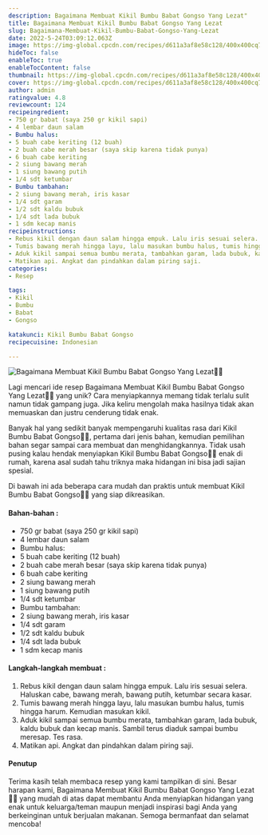 ```yaml
---
description: Bagaimana Membuat Kikil Bumbu Babat Gongso Yang Lezat"
title: Bagaimana Membuat Kikil Bumbu Babat Gongso Yang Lezat
slug: Bagaimana-Membuat-Kikil-Bumbu-Babat-Gongso-Yang-Lezat
date: 2022-5-24T03:09:12.063Z
image: https://img-global.cpcdn.com/recipes/d611a3af8e58c128/400x400cq70/photo.jpg
hideToc: false
enableToc: true
enableTocContent: false
thumbnail: https://img-global.cpcdn.com/recipes/d611a3af8e58c128/400x400cq70/photo.jpg
cover: https://img-global.cpcdn.com/recipes/d611a3af8e58c128/400x400cq70/photo.jpg
author: admin
ratingvalue: 4.8
reviewcount: 124
recipeingredient:
- 750 gr babat (saya 250 gr kikil sapi)
- 4 lembar daun salam
- Bumbu halus:
- 5 buah cabe keriting (12 buah)
- 2 buah cabe merah besar (saya skip karena tidak punya)
- 6 buah cabe keriting
- 2 siung bawang merah
- 1 siung bawang putih
- 1/4 sdt ketumbar
- Bumbu tambahan:
- 2 siung bawang merah, iris kasar
- 1/4 sdt garam
- 1/2 sdt kaldu bubuk
- 1/4 sdt lada bubuk
- 1 sdm kecap manis
recipeinstructions:
- Rebus kikil dengan daun salam hingga empuk. Lalu iris sesuai selera. Haluskan cabe, bawang merah, bawang putih, ketumbar secara kasar.
- Tumis bawang merah hingga layu, lalu masukan bumbu halus, tumis hingga harum. Kemudian masukan kikil.
- Aduk kikil sampai semua bumbu merata, tambahkan garam, lada bubuk, kaldu bubuk dan kecap manis. Sambil terus diaduk sampai bumbu meresap. Tes rasa.
- Matikan api. Angkat dan pindahkan dalam piring saji.
categories:
- Resep

tags:
- Kikil
- Bumbu
- Babat
- Gongso

katakunci: Kikil Bumbu Babat Gongso
recipecuisine: Indonesian

---
```


![Bagaimana Membuat Kikil Bumbu Babat Gongso Yang Lezat👩‍🍳](https://img-global.cpcdn.com/recipes/d611a3af8e58c128/400x400cq70/photo.jpg)

Lagi mencari ide resep Bagaimana Membuat Kikil Bumbu Babat Gongso Yang Lezat👩‍🍳 yang unik? Cara menyiapkannya memang tidak terlalu sulit namun tidak gampang juga. Jika keliru mengolah maka hasilnya tidak akan memuaskan dan justru cenderung tidak enak.

Banyak hal yang sedikit banyak mempengaruhi kualitas rasa dari Kikil Bumbu Babat Gongso👩‍🍳, pertama dari jenis bahan, kemudian pemilihan bahan segar sampai cara membuat dan menghidangkannya. Tidak usah pusing kalau hendak menyiapkan Kikil Bumbu Babat Gongso👩‍🍳 enak di rumah, karena asal sudah tahu triknya maka hidangan ini bisa jadi sajian spesial.

Di bawah ini ada beberapa cara mudah dan praktis untuk membuat Kikil Bumbu Babat Gongso👩‍🍳 yang siap dikreasikan.

<!--inarticleads1-->

#### Bahan-bahan :

- 750 gr babat (saya 250 gr kikil sapi)
- 4 lembar daun salam
- Bumbu halus:
- 5 buah cabe keriting (12 buah)
- 2 buah cabe merah besar (saya skip karena tidak punya)
- 6 buah cabe keriting
- 2 siung bawang merah
- 1 siung bawang putih
- 1/4 sdt ketumbar
- Bumbu tambahan:
- 2 siung bawang merah, iris kasar
- 1/4 sdt garam
- 1/2 sdt kaldu bubuk
- 1/4 sdt lada bubuk
- 1 sdm kecap manis

<!--inarticleads2-->

#### Langkah-langkah membuat :

1. Rebus kikil dengan daun salam hingga empuk. Lalu iris sesuai selera. Haluskan cabe, bawang merah, bawang putih, ketumbar secara kasar.
1. Tumis bawang merah hingga layu, lalu masukan bumbu halus, tumis hingga harum. Kemudian masukan kikil.
1. Aduk kikil sampai semua bumbu merata, tambahkan garam, lada bubuk, kaldu bubuk dan kecap manis. Sambil terus diaduk sampai bumbu meresap. Tes rasa.
1. Matikan api. Angkat dan pindahkan dalam piring saji.

#### Penutup

Terima kasih telah membaca resep yang kami tampilkan di sini. Besar harapan kami, Bagaimana Membuat Kikil Bumbu Babat Gongso Yang Lezat👩‍🍳 yang mudah di atas dapat membantu Anda menyiapkan hidangan yang enak untuk keluarga/teman maupun menjadi inspirasi bagi Anda yang berkeinginan untuk berjualan makanan. Semoga bermanfaat dan selamat mencoba!